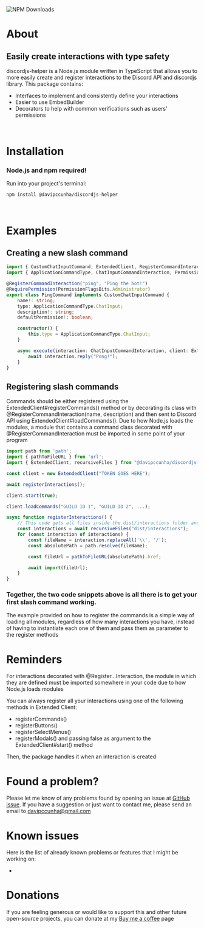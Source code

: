 <p align=”center”>
    <img alt="NPM Downloads" src="https://img.shields.io/npm/dy/%40davipccunha%2Fdiscordjs-helper">
</p>

# About
## Easily create interactions with type safety
discordjs-helper is a Node.js module written in TypeScript that allows you to more easily create and register interactions to the Discord API and discordjs library. This package contains:

- Interfaces to implement and consistently define your interactions
- Easier to use EmbedBuilder
- Decorators to help with common verifications such as users' permissions

</br>

# Installation
### Node.js and npm required!
Run into your project's terminal:
```
npm install @davipccunha/discordjs-helper
```
</br>

# Examples

## Creating a new slash command
```typescript
import { CustomChatInputCommand, ExtendedClient, RegisterCommandInteraction, RequirePermission } from "@davipccunha/discordjs-helper";
import { ApplicationCommandType, ChatInputCommandInteraction, PermissionFlagsBits } from "discord.js";

@RegisterCommandInteraction("ping", "Ping the bot!")
@RequirePermission(PermissionFlagsBits.Administrator)
export class PingCommand implements CustomChatInputCommand {
    name!: string;
    type: ApplicationCommandType.ChatInput;
    description!: string;
    defaultPermission!: boolean;

    constructor() {
        this.type = ApplicationCommandType.ChatInput;
    }

    async execute(interaction: ChatInputCommandInteraction, client: ExtendedClient): Promise<void> {
        await interaction.reply("Pong!");
    }
}
```

## Registering slash commands
  Commands should be either registered using the ExtendedClient#registerCommands() method or by decorating its class with @RegisterCommandInteraction(name, description) and then sent to Discord API using ExtendedClient#loadCommands(). Due to how Node.js loads the modules, a module that contains a command class decorated with @RegisterCommandInteraction must be imported in some point of your program

```typescript
import path from 'path';
import { pathToFileURL } from 'url';
import { ExtendedClient, recursiveFiles } from "@davipccunha/discordjs-helper";

const client = new ExtendedClient("TOKEN GOES HERE");

await registerInteractions();

client.start(true);

client.loadCommands("GUILD ID 1", "GUILD ID 2", ...);

async function registerInteractions() {
    // This code gets all files inside the dist/interactions folder and loads them so interactions decorated with @Register<Type>Interaction are correctly cached
    const interactions = await recursiveFiles("dist/interactions");
    for (const interaction of interactions) {
        const fileName = interaction.replaceAll('\\', '/');
        const absolutePath = path.resolve(fileName);

        const fileUrl = pathToFileURL(absolutePath).href;

        await import(fileUrl);
    }
}
```

### Together, the two code snippets above is all there is to get your first slash command working.
The example provided on how to register the commands is a simple way of loading all modules, regardless of how many interactions you have, instead of having to instantiate each one of them and pass them as parameter to the register methods
<br>

# Reminders
For interactions decorated with @Register...Interaction, the module in which they are defined must be imported somewhere in your code due to how Node.js loads modules

You can always register all your interactions using one of the following methods in Extended Client: 
- registerCommands()
- registerButtons()
- registerSelectMenus()
- registerModals()
and passing false as argument to the ExtendedClient#start() method

Then, the package handles it when an interaction is created

# Found a problem?
Please let me know of any problems found by opening an issue at [GitHub issue](https://github.com/davipccunha/discordjs-helper/issues). If you have a suggestion or just want to contact me, please send an email to davipccunha@gmail.com

# Known issues
Here is the list of already known problems or features that I might be working on:

-

# Donations
If you are feeling generous or would like to support this and other future open-source projects, you can donate at my [Buy me a coffee](https://www.buymeacoffee.com/davipccunha) page